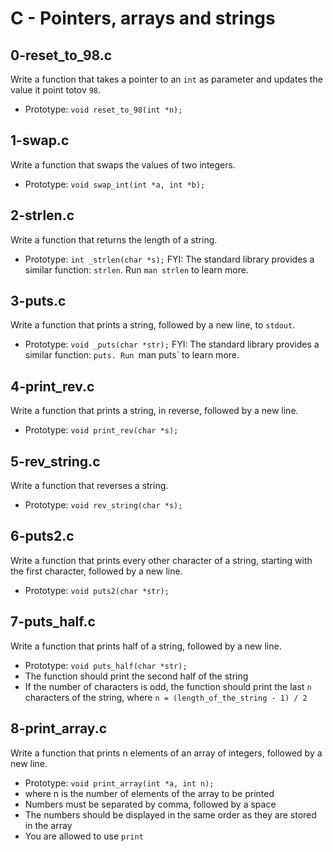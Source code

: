 # C - Pointers, arrays and strings

## 0-reset_to_98.c
Write a function that takes a pointer to an `int` as parameter and updates the value it point totov `98`.
* Prototype: `void reset_to_98(int *n);`

## 1-swap.c
Write a function that swaps the values of two integers.
* Prototype: `void swap_int(int *a, int *b);`

## 2-strlen.c
Write a function that returns the length of a string.
* Prototype: `int _strlen(char *s);`
FYI: The standard library provides a similar function: `strlen`. Run `man strlen` to learn more.

## 3-puts.c
Write a function that prints a string, followed by a new line, to `stdout`.
* Prototype: `void _puts(char *str);`
FYI: The standard library provides a similar function: `puts. Run `man puts` to learn more.

## 4-print_rev.c
Write a function that prints a string, in reverse, followed by a new line.
* Prototype: `void print_rev(char *s);`

## 5-rev_string.c
Write a function that reverses a string.
* Prototype: `void rev_string(char *s);`

## 6-puts2.c
Write a function that prints every other character of a string, starting with the first character, followed by a new line.
* Prototype: `void puts2(char *str);`

## 7-puts_half.c
Write a function that prints half of a string, followed by a new line.
* Prototype: `void puts_half(char *str);`
* The function should print the second half of the string
* If the number of characters is odd, the function should print the last `n` characters of the string, where `n = (length_of_the_string - 1) / 2`

## 8-print_array.c
Write a function that prints n elements of an array of integers, followed by a new line.
* Prototype: `void print_array(int *a, int n);`
* where n is the number of elements of the array to be printed
* Numbers must be separated by comma, followed by a space
* The numbers should be displayed in the same order as they are stored in the array
* You are allowed to use `print`
